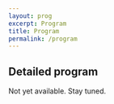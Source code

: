 ```yaml
---
layout: prog
excerpt: Program
title: Program
permalink: /program
---
```


## Detailed program

Not yet available. Stay tuned.

